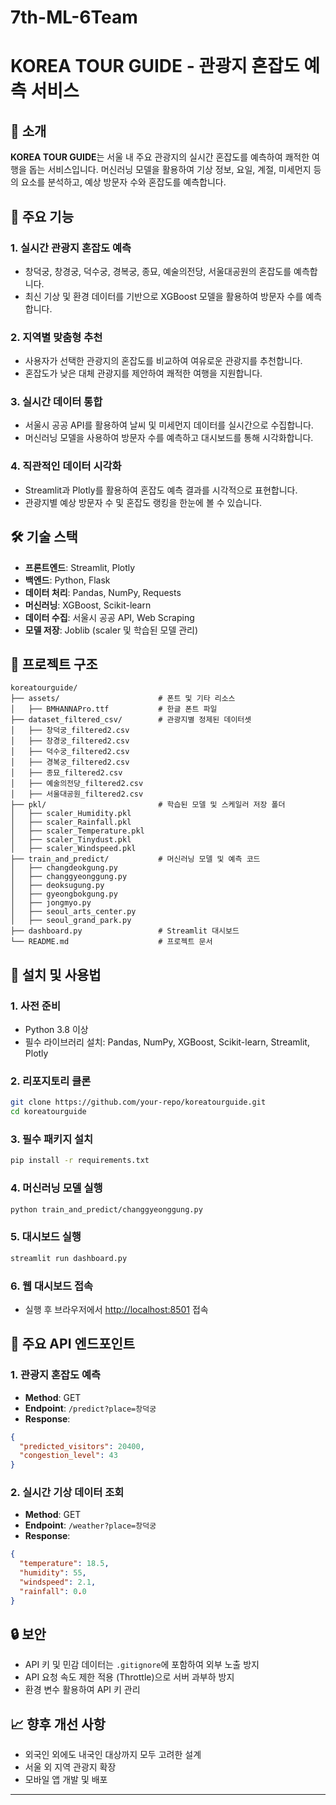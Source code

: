 # 7th-ML-6Team
# KOREA TOUR GUIDE - 관광지 혼잡도 예측 서비스

## 📖 소개
**KOREA TOUR GUIDE**는 서울 내 주요 관광지의 실시간 혼잡도를 예측하여 쾌적한 여행을 돕는 서비스입니다. 머신러닝 모델을 활용하여 기상 정보, 요일, 계절, 미세먼지 등의 요소를 분석하고, 예상 방문자 수와 혼잡도를 예측합니다.

## 🚀 주요 기능
### 1. 실시간 관광지 혼잡도 예측
- 창덕궁, 창경궁, 덕수궁, 경복궁, 종묘, 예술의전당, 서울대공원의 혼잡도를 예측합니다.
- 최신 기상 및 환경 데이터를 기반으로 XGBoost 모델을 활용하여 방문자 수를 예측합니다.

### 2. 지역별 맞춤형 추천
- 사용자가 선택한 관광지의 혼잡도를 비교하여 여유로운 관광지를 추천합니다.
- 혼잡도가 낮은 대체 관광지를 제안하여 쾌적한 여행을 지원합니다.

### 3. 실시간 데이터 통합
- 서울시 공공 API를 활용하여 날씨 및 미세먼지 데이터를 실시간으로 수집합니다.
- 머신러닝 모델을 사용하여 방문자 수를 예측하고 대시보드를 통해 시각화합니다.

### 4. 직관적인 데이터 시각화
- Streamlit과 Plotly를 활용하여 혼잡도 예측 결과를 시각적으로 표현합니다.
- 관광지별 예상 방문자 수 및 혼잡도 랭킹을 한눈에 볼 수 있습니다.

## 🛠️ 기술 스택
- **프론트엔드**: Streamlit, Plotly
- **백엔드**: Python, Flask
- **데이터 처리**: Pandas, NumPy, Requests
- **머신러닝**: XGBoost, Scikit-learn
- **데이터 수집**: 서울시 공공 API, Web Scraping
- **모델 저장**: Joblib (scaler 및 학습된 모델 관리)

## 📂 프로젝트 구조
```
koreatourguide/
├── assets/                      # 폰트 및 기타 리소스
│   ├── BMHANNAPro.ttf           # 한글 폰트 파일
├── dataset_filtered_csv/        # 관광지별 정제된 데이터셋
│   ├── 창덕궁_filtered2.csv
│   ├── 창경궁_filtered2.csv
│   ├── 덕수궁_filtered2.csv
│   ├── 경복궁_filtered2.csv
│   ├── 종묘_filtered2.csv
│   ├── 예술의전당_filtered2.csv
│   ├── 서울대공원_filtered2.csv
├── pkl/                         # 학습된 모델 및 스케일러 저장 폴더
│   ├── scaler_Humidity.pkl
│   ├── scaler_Rainfall.pkl
│   ├── scaler_Temperature.pkl
│   ├── scaler_Tinydust.pkl
│   ├── scaler_Windspeed.pkl
├── train_and_predict/           # 머신러닝 모델 및 예측 코드
│   ├── changdeokgung.py
│   ├── changgyeonggung.py
│   ├── deoksugung.py
│   ├── gyeongbokgung.py
│   ├── jongmyo.py
│   ├── seoul_arts_center.py
│   ├── seoul_grand_park.py
├── dashboard.py                 # Streamlit 대시보드
└── README.md                    # 프로젝트 문서
```

## 🔧 설치 및 사용법
### 1. 사전 준비
- Python 3.8 이상
- 필수 라이브러리 설치: Pandas, NumPy, XGBoost, Scikit-learn, Streamlit, Plotly

### 2. 리포지토리 클론
```bash
git clone https://github.com/your-repo/koreatourguide.git
cd koreatourguide
```

### 3. 필수 패키지 설치
```bash
pip install -r requirements.txt
```

### 4. 머신러닝 모델 실행
```bash
python train_and_predict/changgyeonggung.py
```

### 5. 대시보드 실행
```bash
streamlit run dashboard.py
```

### 6. 웹 대시보드 접속
- 실행 후 브라우저에서 [http://localhost:8501](http://localhost:8501) 접속

## 🌟 주요 API 엔드포인트
### 1. 관광지 혼잡도 예측
- **Method**: GET
- **Endpoint**: `/predict?place=창덕궁`
- **Response**:
```json
{
  "predicted_visitors": 20400,
  "congestion_level": 43
}
```

### 2. 실시간 기상 데이터 조회
- **Method**: GET
- **Endpoint**: `/weather?place=창덕궁`
- **Response**:
```json
{
  "temperature": 18.5,
  "humidity": 55,
  "windspeed": 2.1,
  "rainfall": 0.0
}
```

## 🔒 보안
- API 키 및 민감 데이터는 `.gitignore`에 포함하여 외부 노출 방지
- API 요청 속도 제한 적용 (Throttle)으로 서버 과부하 방지
- 환경 변수 활용하여 API 키 관리

## 📈 향후 개선 사항
- 외국인 외에도 내국인 대상까지 모두 고려한 설계
- 서울 외 지역 관광지 확장
- 모바일 앱 개발 및 배포

---

